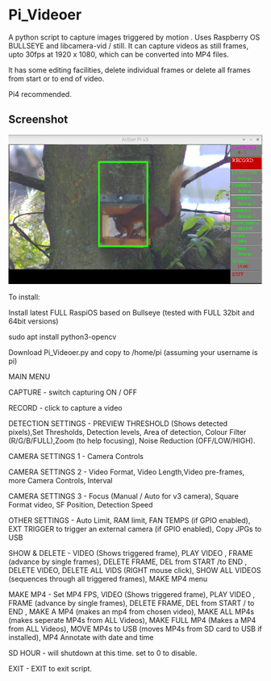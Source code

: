 # Pi_Videoer

A python script to capture images triggered by motion . Uses Raspberry OS BULLSEYE and libcamera-vid / still.
It can capture videos as still frames, upto 30fps at 1920 x 1080, which can be converted into MP4 files.

lt has some editing facilities, delete individual frames or delete all frames from start or to end of video.

Pi4 recommended.

## Screenshot

![screenshot](screen002.jpg)

To install:

Install latest FULL RaspiOS based on Bullseye (tested with FULL 32bit and 64bit versions)

sudo apt install python3-opencv

Download Pi_Videoer.py and copy to /home/pi (assuming your username is pi)

MAIN MENU

CAPTURE - switch capturing ON / OFF

RECORD  - click to capture a video

DETECTION SETTINGS - PREVIEW THRESHOLD (Shows detected pixels),Set Thresholds, Detection levels, Area of detection, Colour Filter (R/G/B/FULL),Zoom (to help focusing), Noise Reduction (OFF/LOW/HIGH).

CAMERA SETTINGS 1 -  Camera Controls

CAMERA SETTINGS 2 - Video Format, Video Length,Video pre-frames, more Camera Controls, Interval

CAMERA SETTINGS 3 -  Focus (Manual / Auto for v3 camera), Square Format video, SF Position, Detection Speed

OTHER SETTINGS    - Auto Limit, RAM limit, FAN TEMPS (if GPIO enabled), EXT TRIGGER to trigger an external camera (if GPIO enabled), Copy JPGs to USB

SHOW & DELETE     - VIDEO (Shows triggered frame), PLAY VIDEO , FRAME (advance by single frames), DELETE FRAME, DEL from START /to END , DELETE VIDEO, DELETE ALL VIDS (RIGHT mouse click), SHOW ALL VIDEOS (sequences through all triggered frames), MAKE MP4 menu

MAKE MP4  - Set MP4 FPS, VIDEO (Shows triggered frame), PLAY VIDEO , FRAME (advance by single frames), DELETE FRAME, DEL from START / to END , MAKE A MP4 (makes an mp4 from chosen video), MAKE ALL MP4s (makes seperate MP4s from ALL Videos), MAKE FULL MP4 (Makes a MP4 from ALL Videos), MOVE MP4s to USB (moves MP4s from SD card to USB if installed), MP4 Annotate with date and time

SD HOUR - will shutdown at this time. set to 0 to disable.

EXIT - EXIT to exit script.
